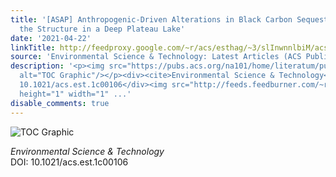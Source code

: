 ```yaml
---
title: '[ASAP] Anthropogenic-Driven Alterations in Black Carbon Sequestration and
  the Structure in a Deep Plateau Lake'
date: '2021-04-22'
linkTitle: http://feedproxy.google.com/~r/acs/esthag/~3/slInwnnlbiM/acs.est.1c00106
source: 'Environmental Science & Technology: Latest Articles (ACS Publications)'
description: '<p><img src="https://pubs.acs.org/na101/home/literatum/publisher/achs/journals/content/esthag/0/esthag.ahead-of-print/acs.est.1c00106/20210422/images/medium/es1c00106_0009.gif"
  alt="TOC Graphic"/></p><div><cite>Environmental Science & Technology</cite></div><div>DOI:
  10.1021/acs.est.1c00106</div><img src="http://feeds.feedburner.com/~r/acs/esthag/~4/slInwnnlbiM"
  height="1" width="1" ...'
disable_comments: true
---
```

<p><img src="https://pubs.acs.org/na101/home/literatum/publisher/achs/journals/content/esthag/0/esthag.ahead-of-print/acs.est.1c00106/20210422/images/medium/es1c00106_0009.gif" alt="TOC Graphic"/></p><div><cite>Environmental Science & Technology</cite></div><div>DOI: 10.1021/acs.est.1c00106</div><img src="http://feeds.feedburner.com/~r/acs/esthag/~4/slInwnnlbiM" height="1" width="1" ...